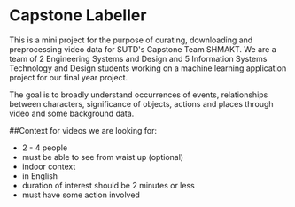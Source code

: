 # Capstone Labeller

This is a mini project for the purpose of curating, downloading and preprocessing video data for
SUTD's Capstone Team SHMAKT. We are a team of 2 Engineering Systems and Design and 5 Information
Systems Technology and Design students working on a machine learning application project for our
final year project.

The goal is to broadly understand occurrences of events, relationships between characters,
significance of objects, actions and places through video and some background data.

##Context for videos we are looking for:
- 2 - 4 people
- must be able to see from waist up (optional)
- indoor context
- in English
- duration of interest should be 2 minutes or less
- must have some action involved

